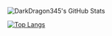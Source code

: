 ![DarkDragon345's GitHub Stats](https://github-readme-stats.vercel.app/api?username=DarkDragon345&show_icons=true&count_private=true)

[![Top Langs](https://github-readme-stats.vercel.app/api/top-langs/?username=DarkDragon345&layout=compact&count_private=true)](https://github.com/anuraghazra/github-readme-stats)
